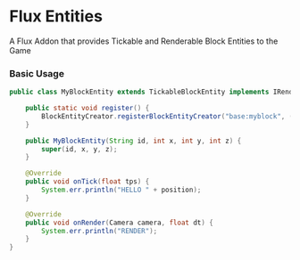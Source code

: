 # Flux Entities
A Flux Addon that provides Tickable and Renderable Block Entities to the Game
### Basic Usage
```java
public class MyBlockEntity extends TickableBlockEntity implements IRenderable {

    public static void register() {
        BlockEntityCreator.registerBlockEntityCreator("base:myblock", (block, x, y, z) -> new MyBlockEntity(block.getStringId(), x, y, z));
    }

    public MyBlockEntity(String id, int x, int y, int z) {
        super(id, x, y, z);
    }

    @Override
    public void onTick(float tps) {
        System.err.println("HELLO " + position);
    }

    @Override
    public void onRender(Camera camera, float dt) {
        System.err.println("RENDER");
    }
}
```
